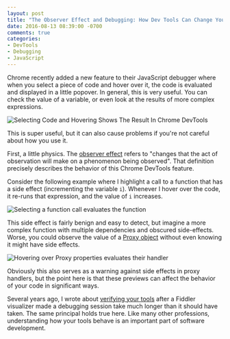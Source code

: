 ```yaml
---
layout: post
title: "The Observer Effect and Debugging: How Dev Tools Can Change Your Code's Behavior"
date: 2016-08-13 08:39:00 -0700
comments: true
categories:
- DevTools
- Debugging
- JavaScript
---
```



Chrome recently added a new feature to their JavaScript debugger where when you select a piece of code and hover over it, the code is evaluated and displayed in a little popover.
In general, this is very useful.
You can check the value of a variable, or even look at the results of more complex expressions.

![Selecting Code and Hovering Shows The Result In Chrome DevTools](https://itsananderson.blob.core.windows.net/post-images/chrome-inspect-selection.gif)

This is super useful, but it can also cause problems if you're not careful about how you use it.

First, a little physics.
The <a href="https://en.wikipedia.org/wiki/Observer_effect_(physics)">observer effect</a> refers to "changes that the act of observation will make on a phenomenon being observed".
That definition precisely describes the behavior of this Chrome DevTools feature.

Consider the following example where I highlight a call to a function that has a side effect (incrementing the variable `i`).
Whenever I hover over the code, it re-runs that expression, and the value of `i` increases.

![Selecting a function call evaluates the function](https://itsananderson.blob.core.windows.net/post-images/debug-inspect-selection.gif)

This side effect is fairly benign and easy to detect, but imagine a more complex function with multiple dependencies and obscured side-effects.
Worse, you could observe the value of a [Proxy object](https://developer.mozilla.org/en-US/docs/Web/JavaScript/Reference/Global_Objects/Proxy) without even knowing it might have side effects.

![Hovering over Proxy properties evaluates their handler](https://itsananderson.blob.core.windows.net/post-images/chrome-proxy-hover.gif)

Obviously this also serves as a warning against side effects in proxy handlers, but the point here is that these previews can affect the behavior of your code in significant ways.

Several years ago, I wrote about [verifying your tools](/blog/2014/04/08/a-lesson-in-debugging-verify-your-tools/) after a Fiddler visualizer made a debugging session take much longer than it should have taken.
The same principal holds true here.
Like many other professions, understanding how your tools behave is an important part of software development.


